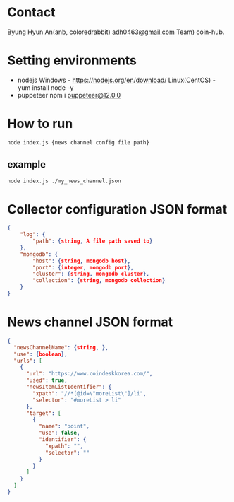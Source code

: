 # Contact
Byung Hyun An(anb, coloredrabbit)
adh0463@gmail.com
Team) coin-hub.

# Setting environments
 - nodejs
   Windows       - https://nodejs.org/en/download/
   Linux(CentOS) - yum install node -y
 - puppeteer
  npm i puppeteer@12.0.0

# How to run
```sh
node index.js {news channel config file path}
```
## example
```sh
node index.js ./my_news_channel.json
```

# Collector configuration JSON format
```json
{
    "log": {
        "path": {string, A file path saved to}
    },
    "mongodb": {
        "host": {string, mongodb host},
        "port": {integer, mongodb port},
        "cluster": {string, mongodb cluster},
        "collection": {string, mongodb collection}
    }
}
```

# News channel JSON format
```json
{
  "newsChannelName": {string, },
  "use": {boolean},
  "urls": [
    {
      "url": "https://www.coindeskkorea.com/",
      "used": true,
      "newsItemListIdentifier": {
        "xpath": "//*[@id=\"moreList\"]/li",
        "selector": "#moreList > li"
      },
      "target": [
        {
          "name": "point",
          "use": false,
          "identifier": {
            "xpath": "",
            "selector": ""
          }
        }
      ]
    }
  ]
}
```